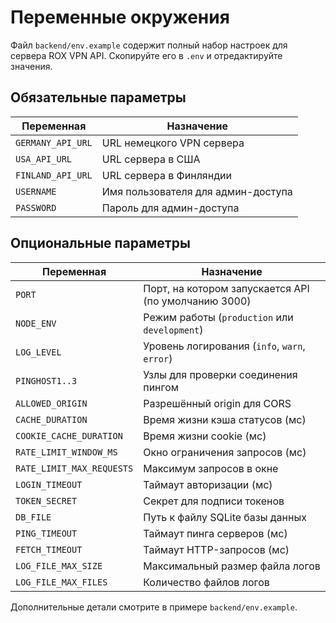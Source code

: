 # Переменные окружения

Файл `backend/env.example` содержит полный набор настроек для сервера ROX VPN API. Скопируйте его в `.env` и отредактируйте значения.

## Обязательные параметры

| Переменная        | Назначение                         |
| ----------------- | ---------------------------------- |
| `GERMANY_API_URL` | URL немецкого VPN сервера          |
| `USA_API_URL`     | URL сервера в США                  |
| `FINLAND_API_URL` | URL сервера в Финляндии            |
| `USERNAME`        | Имя пользователя для админ-доступа |
| `PASSWORD`        | Пароль для админ-доступа           |

## Опциональные параметры

| Переменная                | Назначение                                           |
| ------------------------- | ---------------------------------------------------- |
| `PORT`                    | Порт, на котором запускается API (по умолчанию 3000) |
| `NODE_ENV`                | Режим работы (`production` или `development`)        |
| `LOG_LEVEL`               | Уровень логирования (`info`, `warn`, `error`)        |
| `PINGHOST1..3`            | Узлы для проверки соединения пингом                  |
| `ALLOWED_ORIGIN`          | Разрешённый origin для CORS                          |
| `CACHE_DURATION`          | Время жизни кэша статусов (мс)                       |
| `COOKIE_CACHE_DURATION`   | Время жизни cookie (мс)                              |
| `RATE_LIMIT_WINDOW_MS`    | Окно ограничения запросов (мс)                       |
| `RATE_LIMIT_MAX_REQUESTS` | Максимум запросов в окне                             |
| `LOGIN_TIMEOUT`           | Таймаут авторизации (мс)                             |
| `TOKEN_SECRET`            | Секрет для подписи токенов                           |
| `DB_FILE`                 | Путь к файлу SQLite базы данных                      |
| `PING_TIMEOUT`            | Таймаут пинга серверов (мс)                          |
| `FETCH_TIMEOUT`           | Таймаут HTTP-запросов (мс)                           |
| `LOG_FILE_MAX_SIZE`       | Максимальный размер файла логов                      |
| `LOG_FILE_MAX_FILES`      | Количество файлов логов                              |

Дополнительные детали смотрите в примере `backend/env.example`.
